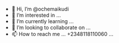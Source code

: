 - 👋 Hi, I’m @ochemaikudi
- 👀 I’m interested in ...
- 🌱 I’m currently learning ...
- 💞️ I’m looking to collaborate on ...
- 📫 How to reach me ...
+2348118110060 ...
<!---alraabiumusa@gmail.com
ochemaikudi/ochemaikudi is a ✨ special ✨ repository because its `README.md` (this file) appears on your GitHub profile.
You can click the Preview link to take a look at your changes.
--->
